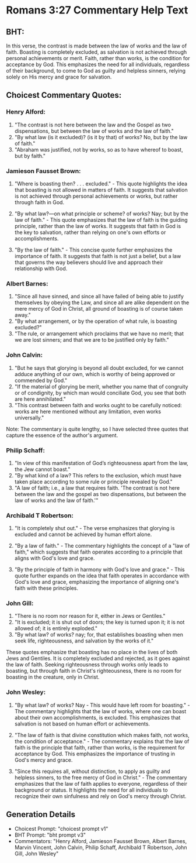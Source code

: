 # Romans 3:27 Commentary Help Text

## BHT:
In this verse, the contrast is made between the law of works and the law of faith. Boasting is completely excluded, as salvation is not achieved through personal achievements or merit. Faith, rather than works, is the condition for acceptance by God. This emphasizes the need for all individuals, regardless of their background, to come to God as guilty and helpless sinners, relying solely on His mercy and grace for salvation.

## Choicest Commentary Quotes:
### Henry Alford:
1. "The contrast is not here between the law and the Gospel as two dispensations, but between the law of works and the law of faith."
2. "By what law (is it excluded)? (is it by that) of works? No, but by the law of faith."
3. "Abraham was justified, not by works, so as to have whereof to boast, but by faith."

### Jamieson Fausset Brown:
1. "Where is boasting then? . . . excluded." - This quote highlights the idea that boasting is not allowed in matters of faith. It suggests that salvation is not achieved through personal achievements or works, but rather through faith in God.

2. "By what law?—on what principle or scheme? of works? Nay; but by the law of faith." - This quote emphasizes that the law of faith is the guiding principle, rather than the law of works. It suggests that faith in God is the key to salvation, rather than relying on one's own efforts or accomplishments.

3. "By the law of faith." - This concise quote further emphasizes the importance of faith. It suggests that faith is not just a belief, but a law that governs the way believers should live and approach their relationship with God.

### Albert Barnes:
1. "Since all have sinned, and since all have failed of being able to justify themselves by obeying the Law, and since all are alike dependent on the mere mercy of God in Christ, all ground of boasting is of course taken away."
2. "By what arrangement, or by the operation of what rule, is boasting excluded?"
3. "The rule, or arrangement which proclaims that we have no merit; that we are lost sinners; and that we are to be justified only by faith."

### John Calvin:
1. "But he says that glorying is beyond all doubt excluded, for we cannot adduce anything of our own, which is worthy of being approved or commended by God."
2. "If the material of glorying be merit, whether you name that of congruity or of condignity, by which man would conciliate God, you see that both are here annihilated."
3. "This contrast between faith and works ought to be carefully noticed: works are here mentioned without any limitation, even works universally."

Note: The commentary is quite lengthy, so I have selected three quotes that capture the essence of the author's argument.

### Philip Schaff:
1. "In view of this manifestation of God’s righteousness apart from the law, the Jew cannot boast."
2. "By what kind of a law? This refers to the exclusion, which must have taken place according to some rule or principle revealed by God."
3. "A law of faith; i.e., a law that requires faith. 'The contrast is not here between the law and the gospel as two dispensations, but between the law of works and the law of faith.'"

### Archibald T Robertson:
1. "It is completely shut out." - The verse emphasizes that glorying is excluded and cannot be achieved by human effort alone. 

2. "By a law of faith." - The commentary highlights the concept of a "law of faith," which suggests that faith operates according to a principle that aligns with God's love and grace. 

3. "By the principle of faith in harmony with God's love and grace." - This quote further expands on the idea that faith operates in accordance with God's love and grace, emphasizing the importance of aligning one's faith with these principles.

### John Gill:
1. "There is no room nor reason for it, either in Jews or Gentiles."
2. "It is excluded; it is shut out of doors; the key is turned upon it; it is not allowed of; it is entirely exploded."
3. "By what law? of works? nay; for, that establishes boasting when men seek life, righteousness, and salvation by the works of it."

These quotes emphasize that boasting has no place in the lives of both Jews and Gentiles. It is completely excluded and rejected, as it goes against the law of faith. Seeking righteousness through works only leads to boasting, but through faith in Christ's righteousness, there is no room for boasting in the creature, only in Christ.

### John Wesley:
1. "By what law? of works? Nay - This would have left room for boasting." - The commentary highlights that the law of works, where one can boast about their own accomplishments, is excluded. This emphasizes that salvation is not based on human effort or achievements.

2. "The law of faith is that divine constitution which makes faith, not works, the condition of acceptance." - The commentary explains that the law of faith is the principle that faith, rather than works, is the requirement for acceptance by God. This emphasizes the importance of trusting in God's mercy and grace.

3. "Since this requires all, without distinction, to apply as guilty and helpless sinners, to the free mercy of God in Christ." - The commentary emphasizes that the law of faith applies to everyone, regardless of their background or status. It highlights the need for all individuals to recognize their own sinfulness and rely on God's mercy through Christ.


## Generation Details
- Choicest Prompt: "choicest prompt v1"
- BHT Prompt: "bht prompt v3"
- Commentators: "Henry Alford, Jamieson Fausset Brown, Albert Barnes, Marvin Vincent, John Calvin, Philip Schaff, Archibald T Robertson, John Gill, John Wesley"
